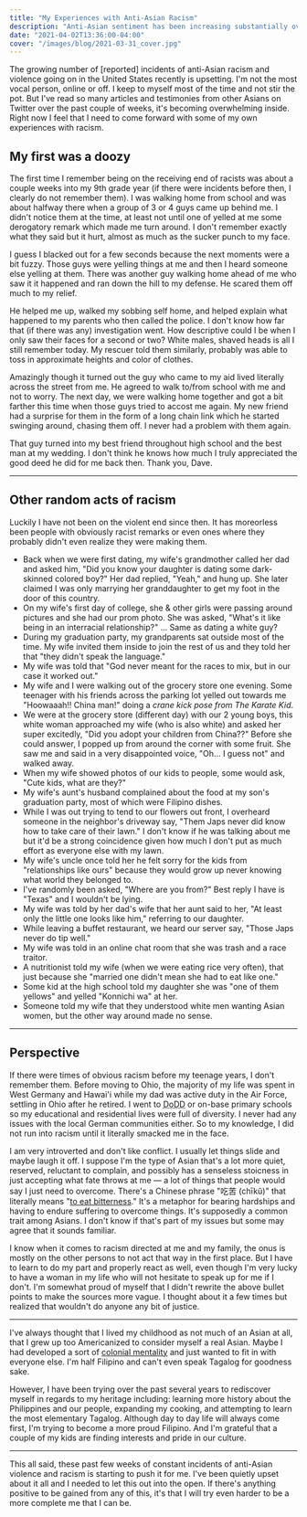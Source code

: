 ```yaml
---
title: "My Experiences with Anti-Asian Racism"
description: "Anti-Asian sentiment has been increasing substantially over the past year; however, it's not breaking news to some of us. I would like to share part of my story."
date: "2021-04-02T13:36:00-04:00"
cover: "/images/blog/2021-03-31_cover.jpg"
---
```


The growing number of [reported] incidents of anti-Asian racism and violence going on in the United States recently is upsetting. I'm not the most vocal person, online or off. I keep to myself most of the time and not stir the pot. But I've read so many articles and testimonies from other Asians on Twitter over the past couple of weeks, it's becoming overwhelming inside. Right now I feel that I need to come forward with some of my own experiences with racism.

## My first was a doozy

The first time I remember being on the receiving end of racists was about a couple weeks into my 9th grade year (if there were incidents before then, I clearly do not remember them). I was walking home from school and was about halfway there when a group of 3 or 4 guys came up behind me. I didn't notice them at the time, at least not until one of yelled at me some derogatory remark which made me turn around. I don't remember exactly what they said but it hurt, almost as much as the sucker punch to my face.

I guess I blacked out for a few seconds because the next moments were a bit fuzzy. Those guys were yelling things at me and then I heard someone else yelling at them. There was another guy walking home ahead of me who saw it it happened and ran down the hill to my defense. He scared them off much to my relief.

He helped me up, walked my sobbing self home, and helped explain what happened to my parents who then called the police. I don't know how far that (if there was any) investigation went. How descriptive could I be when I only saw their faces for a second or two? White males, shaved heads is all I still remember today. My rescuer told them similarly, probably was able to toss in approximate heights and color of clothes.

Amazingly though it turned out the guy who came to my aid lived literally across the street from me. He agreed to walk to/from school with me and not to worry. The next day, we were walking home together and got a bit farther this time when those guys tried to accost me again. My new friend had a surprise for them in the form of a long chain link which he started swinging around, chasing them off. I never had a problem with them again.

That guy turned into my best friend throughout high school and the best man at my wedding. I don't think he knows how much I truly appreciated the good deed he did for me back then. Thank you, Dave.

---

## Other random acts of racism

Luckily I have not been on the violent end since then. It has moreorless been people with obviously racist remarks or even ones where they probably didn't even realize they were making them.

- Back when we were first dating, my wife's grandmother called her dad and asked him, "Did you know your daughter is dating some dark-skinned colored boy?" Her dad replied, "Yeah," and hung up. She later claimed I was only marrying her granddaughter to get my foot in the door of this country.
- On my wife's first day of college, she & other girls were passing around pictures and she had our prom photo. She was asked, "What's it like being in an interracial relationship?" ... Same as dating a white guy?
- During my graduation party, my grandparents sat outside most of the time. My wife invited them inside to join the rest of us and they told her that "they didn't speak the language."
- My wife was told that "God never meant for the races to mix, but in our case it worked out."
- My wife and I were walking out of the grocery store one evening. Some teenager with his friends across the parking lot yelled out towards me "Hoowaaah!! China man!" doing a _crane kick pose from The Karate Kid_.
- We were at the grocery store (different day) with our 2 young boys, this white woman approached my wife (who is also white) and asked her super excitedly, "Did you adopt your children from China??" Before she could answer, I popped up from around the corner with some fruit. She saw me and said in a very disappointed voice, "Oh... I guess not" and walked away.
- When my wife showed photos of our kids to people, some would ask, "Cute kids, what are they?"
- My wife's aunt's husband complained about the food at my son's graduation party, most of which were Filipino dishes.
- While I was out trying to tend to our flowers out front, I overheard someone in the neighbor's driveway say, "Them Japs never did know how to take care of their lawn." I don't know if he was talking about me but it'd be a strong coincidence given how much I don't put as much effort as everyone else with my lawn.
- My wife's uncle once told her he felt sorry for the kids from "relationships like ours" because they would grow up never knowing what world they belonged to.
- I've randomly been asked, "Where are you from?" Best reply I have is "Texas" and I wouldn't be lying.
- My wife was told by her dad's wife that her aunt said to her, "At least only the little one looks like him," referring to our daughter.
- While leaving a buffet restaurant, we heard our server say, "Those Japs never do tip well."
- My wife was told in an online chat room that she was trash and a race traitor.
- A nutritionist told my wife (when we were eating rice very often), that just because she "married one didn't mean she had to eat like one."
- Some kid at the high school told my daughter she was "one of them yellows" and yelled "Konnichi wa" at her.
- Someone told my wife that they understood white men wanting Asian women, but the other way around made no sense.

---

## Perspective

If there were times of obvious racism before my teenage years, I don't remember them. Before moving to Ohio, the majority of my life was spent in West Germany and Hawai'i while my dad was active duty in the Air Force, settling in Ohio after he retired. I went to <abbr title="Department of Defense Dependent">DoDD</abbr> or on-base primary schools so my educational and residential lives were full of diversity. I never had any issues with the local German communities either. So to my knowledge, I did not run into racism until it literally smacked me in the face.

I am very introverted and don't like conflict. I usually let things slide and maybe laugh it off. I suppose I'm the type of Asian that's a lot more quiet, reserved, reluctant to complain, and possibly has a senseless stoicness in just accepting what fate throws at me &mdash; a lot of things that people would say I just need to overcome. There's a Chinese phrase "吃苦 (chīkǔ)" that literally means "[to eat bitterness](https://www.medicalnewstoday.com/articles/anti-asian-hate-eating-bitterness-and-the-role-of-empathy#To-eat-bitterness)." It's a metaphor for bearing hardships and having to endure suffering to overcome things. It's supposedly a common trait among Asians. I don't know if that's part of my issues but some may agree that it sounds familiar.

I know when it comes to racism directed at me and my family, the onus is mostly on the other persons to not act that way in the first place. But I have to learn to do my part and properly react as well, even though I'm very lucky to have a woman in my life who will not hesitate to speak up for me if I don't. I'm somewhat proud of myself that I didn't rewrite the above bullet points to make the sources more vague. I thought about it a few times but realized that wouldn't do anyone any bit of justice.

---

I've always thought that I lived my childhood as not much of an Asian at all, that I grew up too Americanized to consider myself a real Asian. Maybe I had developed a sort of [colonial mentality](https://asianmentalhealthproject.com/2020/10/22/colonial-mentality-in-the-filipino-american-community/) and just wanted to fit in with everyone else. I'm half Filipino and can't even speak Tagalog for goodness sake.

However, I have been trying over the past several years to rediscover myself in regards to my heritage including: learning more history about the Philippines and our people, expanding my cooking, and attempting to learn the most elementary Tagalog. Although day to day life will always come first, I'm trying to become a more proud Filipino. And I'm grateful that a couple of my kids are finding interests and pride in our culture.

---

This all said, these past few weeks of constant incidents of anti-Asian violence and racism is starting to push it for me. I've been quietly upset about it all and I needed to let this out into the open. If there's anything positive to be gained from any of this, it's that I will try even harder to be a more complete me that I can be.

